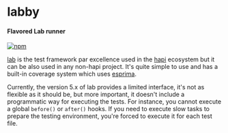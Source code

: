 labby
=====

#### Flavored Lab runner ####

[![npm][npm-image]][npm-url]

[lab][lab] is the test framework par excellence used in the [hapi][hapi] ecosystem but it can be also used in any non-hapi project. It's quite simple to use and has a built-in coverage system which uses [esprima][esprima].

Currently, the version 5.x of lab provides a limited interface, it's not as flexible as it should be, but more important, it doesn't include a programmatic way for executing the tests. For instance, you cannot execute a global `before()` or `after()` hooks. If you need to execute slow tasks to prepare the testing environment, you're forced to execute it for each test file.

[npm-image]: https://img.shields.io/npm/v/labby.svg?style=flat
[npm-url]: https://npmjs.org/package/labby
[lab]: https://github.com/hapijs/lab
[hapi]: https://github.com/hapijs/hapi
[esprima]: https://github.com/jquery/esprima